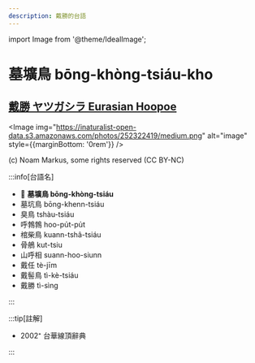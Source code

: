 ```yaml
---
description: 戴勝的台語
---
```


import Image from '@theme/IdealImage';

# 墓壙鳥 bōng-khòng-tsiáu-kho

## [戴勝 ヤツガシラ Eurasian Hoopoe](https://ebird.org/species/hoopoe)

<Image img="https://inaturalist-open-data.s3.amazonaws.com/photos/252322419/medium.png" alt="image" style={{marginBottom: '0rem'}} />

<p className="image-caption">
(c) Noam Markus, some rights reserved (CC BY-NC)
</p>

:::info[台語名]

- 🎯 **墓壙鳥 bōng-khòng-tsiáu**
- 墓坑鳥 bōng-khenn-tsiáu
- 臭鳥 tshàu-tsiáu
- 呼鵓鵓 hoo-pu̍t-pu̍t
- 棺柴鳥 kuann-tshâ-tsiáu
- 骨鵃 kut-tsiu
- 山呼相 suann-hoo-siunn
- 戴任 tè-jīm
- 戴髻鳥 tì-kè-tsiáu
- 戴勝 tì-sìng

:::

:::tip[註解]

- 2002⁺ 台華線頂辭典

:::
